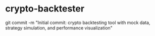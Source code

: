 # crypto-backtester
git commit -m "Initial commit: crypto backtesting tool with mock data, strategy simulation, and performance visualization"
